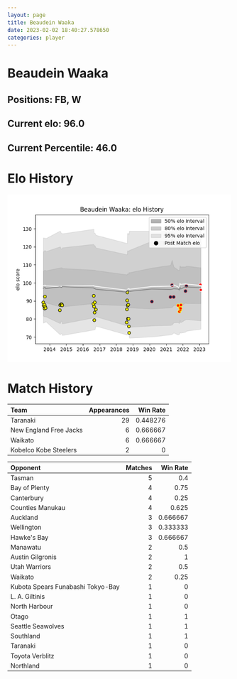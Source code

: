 ```yaml
---  
layout: page  
title: Beaudein Waaka  
date: 2023-02-02 18:40:27.578650  
categories: player  
---
```

# Beaudein Waaka

## Positions: FB, W

## Current elo: 96.0

## Current Percentile: 46.0

# Elo History


![elo history](history_BeaudeinWaaka.png)
# Match History


| Team                   |   Appearances |   Win Rate |
|:-----------------------|--------------:|-----------:|
| Taranaki               |            29 |   0.448276 |
| New England Free Jacks |             6 |   0.666667 |
| Waikato                |             6 |   0.666667 |
| Kobelco Kobe Steelers  |             2 |   0        |

| Opponent                          |   Matches |   Win Rate |
|:----------------------------------|----------:|-----------:|
| Tasman                            |         5 |   0.4      |
| Bay of Plenty                     |         4 |   0.75     |
| Canterbury                        |         4 |   0.25     |
| Counties Manukau                  |         4 |   0.625    |
| Auckland                          |         3 |   0.666667 |
| Wellington                        |         3 |   0.333333 |
| Hawke's Bay                       |         3 |   0.666667 |
| Manawatu                          |         2 |   0.5      |
| Austin Gilgronis                  |         2 |   1        |
| Utah Warriors                     |         2 |   0.5      |
| Waikato                           |         2 |   0.25     |
| Kubota Spears Funabashi Tokyo-Bay |         1 |   0        |
| L. A. Giltinis                    |         1 |   0        |
| North Harbour                     |         1 |   0        |
| Otago                             |         1 |   1        |
| Seattle Seawolves                 |         1 |   1        |
| Southland                         |         1 |   1        |
| Taranaki                          |         1 |   0        |
| Toyota Verblitz                   |         1 |   0        |
| Northland                         |         1 |   0        |